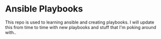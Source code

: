 # Ansible Playbooks

This repo is used to learning ansible and creating playbooks.  I will 
update this from time to time with new playbooks and stuff that I'm 
poking around with..
